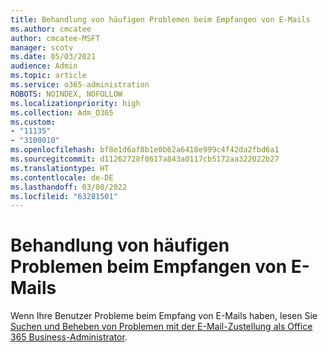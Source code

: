 ```yaml
---
title: Behandlung von häufigen Problemen beim Empfangen von E-Mails
ms.author: cmcatee
author: cmcatee-MSFT
manager: scotv
ms.date: 05/03/2021
audience: Admin
ms.topic: article
ms.service: o365-administration
ROBOTS: NOINDEX, NOFOLLOW
ms.localizationpriority: high
ms.collection: Adm_O365
ms.custom:
- "11135"
- "3100010"
ms.openlocfilehash: bf8e1d6af8b1e0b62a6418e999c4f42da2fbd6a1
ms.sourcegitcommit: d11262728f0617a843a0117cb5172aa322022b27
ms.translationtype: HT
ms.contentlocale: de-DE
ms.lasthandoff: 03/08/2022
ms.locfileid: "63281501"
---
```

# <a name="troubleshooting-common-email-receiving-issues"></a>Behandlung von häufigen Problemen beim Empfangen von E-Mails

Wenn Ihre Benutzer Probleme beim Empfang von E-Mails haben, lesen Sie [Suchen und Beheben von Problemen mit der E-Mail-Zustellung als Office 365 Business-Administrator](https://docs.microsoft.com/exchange/troubleshoot/email-delivery/email-delivery-issues).